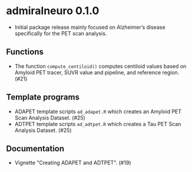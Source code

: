 # admiralneuro 0.1.0

- Initial package release mainly focused on Alzheimer’s disease specifically for the PET scan analysis.

## Functions

- The function `compute_centiloid()` computes centiloid values based on Amyloid PET tracer, SUVR value and pipeline, and reference region. (#21)

## Template programs

- ADAPET template scripts `ad_adapet.R` which creates an Amyloid PET Scan Analysis Dataset. (#25)
- ADTPET template scripts `ad_adtpet.R` which creates a Tau PET Scan Analysis Dataset. (#25)

## Documentation

- Vignette "Creating ADAPET and ADTPET". (#19)
